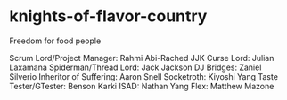 # knights-of-flavor-country
Freedom for food people

Scrum Lord/Project Manager: Rahmi Abi-Rached
JJK Curse Lord: Julian Laxamana
Spiderman/Thread Lord: Jack Jackson
DJ Bridges: Zaniel Silverio
Inheritor of Suffering: Aaron Snell
Socketroth: Kiyoshi Yang
Taste Tester/GTester: Benson Karki
ISAD: Nathan Yang
Flex: Matthew Mazone
